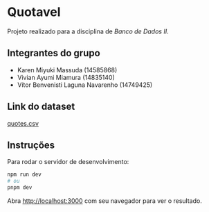 # Quotavel

Projeto realizado para a disciplina de _Banco de Dados II_.

## Integrantes do grupo

- Karen Miyuki Massuda (14585868)
- Vivian Ayumi Miamura (14835140)
- Vítor Benvenisti Laguna Navarenho (14749425)

## Link do dataset

[quotes.csv](https://www.kaggle.com/datasets/manann/quotes-500k)

## Instruções

Para rodar o servidor de desenvolvimento:

```bash
npm run dev
# ou
pnpm dev
```

Abra [http://localhost:3000](http://localhost:3000) com seu navegador para ver o resultado.
